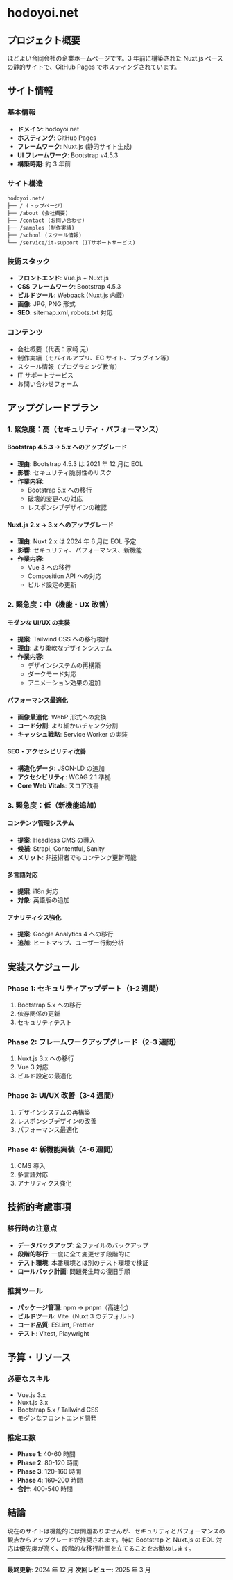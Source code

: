 # hodoyoi.net

## プロジェクト概要

ほどよい合同会社の企業ホームページです。3 年前に構築された Nuxt.js ベースの静的サイトで、GitHub Pages でホスティングされています。

## サイト情報

### 基本情報

- **ドメイン**: hodoyoi.net
- **ホスティング**: GitHub Pages
- **フレームワーク**: Nuxt.js (静的サイト生成)
- **UI フレームワーク**: Bootstrap v4.5.3
- **構築時期**: 約 3 年前

### サイト構造

```
hodoyoi.net/
├── / (トップページ)
├── /about (会社概要)
├── /contact (お問い合わせ)
├── /samples (制作実績)
├── /school (スクール情報)
└── /service/it-support (ITサポートサービス)
```

### 技術スタック

- **フロントエンド**: Vue.js + Nuxt.js
- **CSS フレームワーク**: Bootstrap 4.5.3
- **ビルドツール**: Webpack (Nuxt.js 内蔵)
- **画像**: JPG, PNG 形式
- **SEO**: sitemap.xml, robots.txt 対応

### コンテンツ

- 会社概要（代表：家崎 元）
- 制作実績（モバイルアプリ、EC サイト、プラグイン等）
- スクール情報（プログラミング教育）
- IT サポートサービス
- お問い合わせフォーム

## アップグレードプラン

### 1. 緊急度：高（セキュリティ・パフォーマンス）

#### Bootstrap 4.5.3 → 5.x へのアップグレード

- **理由**: Bootstrap 4.5.3 は 2021 年 12 月に EOL
- **影響**: セキュリティ脆弱性のリスク
- **作業内容**:
  - Bootstrap 5.x への移行
  - 破壊的変更への対応
  - レスポンシブデザインの確認

#### Nuxt.js 2.x → 3.x へのアップグレード

- **理由**: Nuxt 2.x は 2024 年 6 月に EOL 予定
- **影響**: セキュリティ、パフォーマンス、新機能
- **作業内容**:
  - Vue 3 への移行
  - Composition API への対応
  - ビルド設定の更新

### 2. 緊急度：中（機能・UX 改善）

#### モダンな UI/UX の実装

- **提案**: Tailwind CSS への移行検討
- **理由**: より柔軟なデザインシステム
- **作業内容**:
  - デザインシステムの再構築
  - ダークモード対応
  - アニメーション効果の追加

#### パフォーマンス最適化

- **画像最適化**: WebP 形式への変換
- **コード分割**: より細かいチャンク分割
- **キャッシュ戦略**: Service Worker の実装

#### SEO・アクセシビリティ改善

- **構造化データ**: JSON-LD の追加
- **アクセシビリティ**: WCAG 2.1 準拠
- **Core Web Vitals**: スコア改善

### 3. 緊急度：低（新機能追加）

#### コンテンツ管理システム

- **提案**: Headless CMS の導入
- **候補**: Strapi, Contentful, Sanity
- **メリット**: 非技術者でもコンテンツ更新可能

#### 多言語対応

- **提案**: i18n 対応
- **対象**: 英語版の追加

#### アナリティクス強化

- **提案**: Google Analytics 4 への移行
- **追加**: ヒートマップ、ユーザー行動分析

## 実装スケジュール

### Phase 1: セキュリティアップデート（1-2 週間）

1. Bootstrap 5.x への移行
2. 依存関係の更新
3. セキュリティテスト

### Phase 2: フレームワークアップグレード（2-3 週間）

1. Nuxt.js 3.x への移行
2. Vue 3 対応
3. ビルド設定の最適化

### Phase 3: UI/UX 改善（3-4 週間）

1. デザインシステムの再構築
2. レスポンシブデザインの改善
3. パフォーマンス最適化

### Phase 4: 新機能実装（4-6 週間）

1. CMS 導入
2. 多言語対応
3. アナリティクス強化

## 技術的考慮事項

### 移行時の注意点

- **データバックアップ**: 全ファイルのバックアップ
- **段階的移行**: 一度に全て変更せず段階的に
- **テスト環境**: 本番環境とは別のテスト環境で検証
- **ロールバック計画**: 問題発生時の復旧手順

### 推奨ツール

- **パッケージ管理**: npm → pnpm（高速化）
- **ビルドツール**: Vite（Nuxt 3 のデフォルト）
- **コード品質**: ESLint, Prettier
- **テスト**: Vitest, Playwright

## 予算・リソース

### 必要なスキル

- Vue.js 3.x
- Nuxt.js 3.x
- Bootstrap 5.x / Tailwind CSS
- モダンなフロントエンド開発

### 推定工数

- **Phase 1**: 40-60 時間
- **Phase 2**: 80-120 時間
- **Phase 3**: 120-160 時間
- **Phase 4**: 160-200 時間
- **合計**: 400-540 時間

## 結論

現在のサイトは機能的には問題ありませんが、セキュリティとパフォーマンスの観点からアップグレードが推奨されます。特に Bootstrap と Nuxt.js の EOL 対応は優先度が高く、段階的な移行計画を立てることをお勧めします。

---

**最終更新**: 2024 年 12 月
**次回レビュー**: 2025 年 3 月
